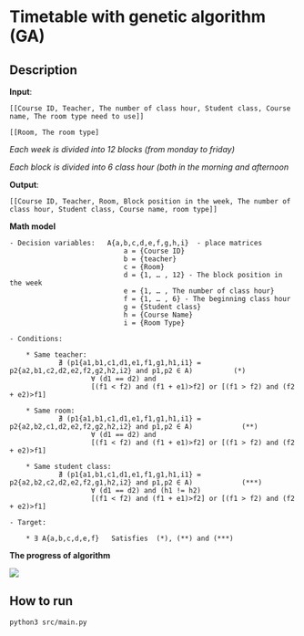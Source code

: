 # Timetable with genetic algorithm (GA)


## Description

**Input**:

    [[Course ID, Teacher, The number of class hour, Student class, Course name, The room type need to use]]

    [[Room, The room type]

*Each week is divided into 12 blocks (from monday to friday)*

*Each block is divided into 6 class hour (both in the morning and afternoon*

**Output**:

    [[Course ID, Teacher, Room, Block position in the week, The number of class hour, Student class, Course name, room type]]

**Math model**

    - Decision variables:   A{a,b,c,d,e,f,g,h,i}  - place matrices
                                a = {Course ID}
                                b = {teacher} 
                                c = {Room} 
                                d = {1, … , 12} - The block position in the week 
                                e = {1, … , The number of class hour} 
                                f = {1, … , 6} - The beginning class hour
                                g = {Student class}
                                h = {Course Name}
                                i = {Room Type}

    - Conditions:    

        * Same teacher:       
                ∄ (p1{a1,b1,c1,d1,e1,f1,g1,h1,i1} = p2{a2,b1,c2,d2,e2,f2,g2,h2,i2} and p1,p2 ∈ A) 	       (*)
	                    ∀ (d1 == d2) and 
			            [(f1 < f2) and (f1 + e1)>f2] or [(f1 > f2) and (f2 + e2)>f1] 

        * Same room:          
                ∄ (p1{a1,b1,c1,d1,e1,f1,g1,h1,i1} = p2{a2,b2,c1,d2,e2,f2,g2,h2,i2} and p1,p2 ∈ A)            (**)
	                    ∀ (d1 == d2) and 
			            [(f1 < f2) and (f1 + e1)>f2] or [(f1 > f2) and (f2 + e2)>f1]

        * Same student class: 
                ∄ (p1{a1,b1,c1,d1,e1,f1,g1,h1,i1} = p2{a2,b2,c2,d2,e2,f2,g1,h2,i2} and p1,p2 ∈ A)            (***)
	                    ∀ (d1 == d2) and (h1 != h2)
			            [(f1 < f2) and (f1 + e1)>f2] or [(f1 > f2) and (f2 + e2)>f1]

    - Target:

        * ∃ A{a,b,c,d,e,f}   Satisfies  (*), (**) and (***)

**The progress of algorithm**

![](https://gitlab.com/ha_algorithm/timetable/uploads/fa77d61efad4fc50588542cb1323f4bd/image.png)


## How to run 
    python3 src/main.py